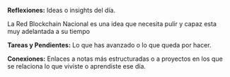 **Reflexiones:** Ideas o insights del día.

La Red Blockchain Nacional es una idea que necesita pulir y capaz esta muy adelantada a su tiempo

**Tareas y Pendientes:** Lo que has avanzado o lo que queda por hacer.

**Conexiones:** Enlaces a notas más estructuradas o a proyectos en los que se relaciona lo que viviste o aprendiste ese día.